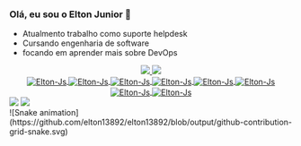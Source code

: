 ### Olá, eu sou o Elton Junior 👋
- Atualmento trabalho como suporte helpdesk
- Cursando engenharia de software
- focando em aprender mais sobre DevOps



<div align="center">
  <a href="https://github.com/elton 13892">
  <img height="180em" src="https://github-readme-stats.vercel.app/api?username=elton13892&show_icons=true&theme=dracula&include_all_commits=true&count_private=true"/>
  <img height="180em" src="https://github-readme-stats.vercel.app/api/top-langs/?username=elton13892&layout=compact&langs_count=7&theme=dracula"/>
</div>
  
  <div align = "center">
  <img align="center" alt="Elton-Js" height="40" width="50"  src="https://cdn.jsdelivr.net/gh/devicons/devicon/icons/javascript/javascript-original.svg" />
  <img align="center" alt="Elton-Js" height="40" width="50" src="https://cdn.jsdelivr.net/gh/devicons/devicon/icons/html5/html5-plain-wordmark.svg" />
  <img align="center" alt="Elton-Js" height="40" width="50" src="https://cdn.jsdelivr.net/gh/devicons/devicon/icons/css3/css3-plain-wordmark.svg" />
  <img align="center" alt="Elton-Js" height="40" width="50" src="https://cdn.jsdelivr.net/gh/devicons/devicon/icons/bootstrap/bootstrap-plain.svg" />
  <img align="center" alt="Elton-Js" height="40" width="50" src="https://cdn.jsdelivr.net/gh/devicons/devicon/icons/vuejs/vuejs-plain-wordmark.svg" />
  <img align="center" alt="Elton-Js" height="40" width="50" src="https://cdn.jsdelivr.net/gh/devicons/devicon/icons/nodejs/nodejs-plain-wordmark.svg" />
  <img align="center" alt="Elton-Js" height="40" width="50" src="https://cdn.jsdelivr.net/gh/devicons/devicon/icons/mysql/mysql-plain-wordmark.svg" />  
  <img align="center" alt="Elton-Js" height="40" width="50" src="https://cdn.jsdelivr.net/gh/devicons/devicon/icons/java/java-original.svg" />
  
  </div>
  
  <div>
  <a href = "mailto:admuelton@gmail.com"><img src="https://img.shields.io/badge/-Gmail-%23333?style=for-the-badge&logo=gmail&logoColor=white" target="_blank"></a>
  <a href="https://www.linkedin.com/in/eltongazolla" target="_blank"><img src="https://img.shields.io/badge/-LinkedIn-%230077B5?style=for-the-badge&logo=linkedin&logoColor=white" target="_blank"></a> 
 
  </div>
    ![Snake animation](https://github.com/elton13892/elton13892/blob/output/github-contribution-grid-snake.svg)
